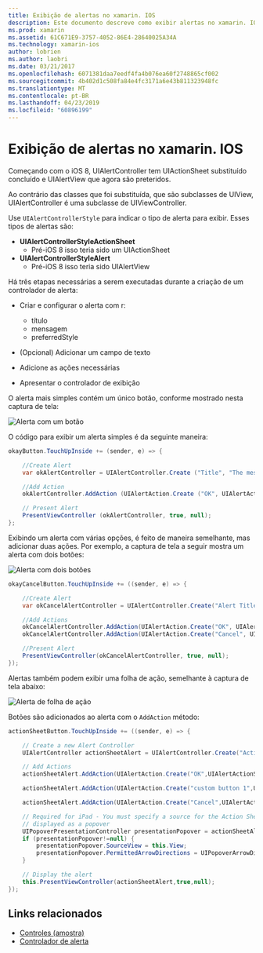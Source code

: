 ```yaml
---
title: Exibição de alertas no xamarin. IOS
description: Este documento descreve como exibir alertas no xamarin. IOS usando a APIs do iOS 8 UIAlertController.
ms.prod: xamarin
ms.assetid: 61C671E9-3757-4052-86E4-28640025A34A
ms.technology: xamarin-ios
author: lobrien
ms.author: laobri
ms.date: 03/21/2017
ms.openlocfilehash: 6071381daa7eedf4fa4b076ea60f2748865cf002
ms.sourcegitcommit: 4b402d1c508fa84e4fc3171a6e43b811323948fc
ms.translationtype: MT
ms.contentlocale: pt-BR
ms.lasthandoff: 04/23/2019
ms.locfileid: "60896199"
---
```

# <a name="displaying-alerts-in-xamarinios"></a>Exibição de alertas no xamarin. IOS

Começando com o iOS 8, UIAlertController tem UIActionSheet substituído concluído e UIAlertView que agora são preteridos.

Ao contrário das classes que foi substituída, que são subclasses de UIView, UIAlertController é uma subclasse de UIViewController.

Use `UIAlertControllerStyle` para indicar o tipo de alerta para exibir. Esses tipos de alertas são:

- **UIAlertControllerStyleActionSheet**
    * Pré-iOS 8 isso teria sido um UIActionSheet
- **UIAlertControllerStyleAlert**
    * Pré-iOS 8 isso teria sido UIAlertView 

Há três etapas necessárias a serem executadas durante a criação de um controlador de alerta:

- Criar e configurar o alerta com r:
    * título
    * mensagem
    * preferredStyle
    
- (Opcional) Adicionar um campo de texto
- Adicione as ações necessárias
- Apresentar o controlador de exibição

O alerta mais simples contém um único botão, conforme mostrado nesta captura de tela:

 ![Alerta com um botão](alerts-images/alert1.png)

O código para exibir um alerta simples é da seguinte maneira:

```csharp
okayButton.TouchUpInside += (sender, e) => {

    //Create Alert
    var okAlertController = UIAlertController.Create ("Title", "The message", UIAlertControllerStyle.Alert);

    //Add Action
    okAlertController.AddAction (UIAlertAction.Create ("OK", UIAlertActionStyle.Default, null));

    // Present Alert
    PresentViewController (okAlertController, true, null);
};
```

Exibindo um alerta com várias opções, é feito de maneira semelhante, mas adicionar duas ações. Por exemplo, a captura de tela a seguir mostra um alerta com dois botões:

 ![ Alerta com dois botões](alerts-images/alert2.png)

```csharp
okayCancelButton.TouchUpInside += ((sender, e) => {

    //Create Alert
    var okCancelAlertController = UIAlertController.Create("Alert Title", "Choose from two buttons", UIAlertControllerStyle.Alert);

    //Add Actions
    okCancelAlertController.AddAction(UIAlertAction.Create("OK", UIAlertActionStyle.Default, alert => Console.WriteLine ("Okay was clicked")));
    okCancelAlertController.AddAction(UIAlertAction.Create("Cancel", UIAlertActionStyle.Cancel, alert => Console.WriteLine ("Cancel was clicked")));

    //Present Alert
    PresentViewController(okCancelAlertController, true, null);
});
```

Alertas também podem exibir uma folha de ação, semelhante à captura de tela abaixo:

 ![Alerta de folha de ação](alerts-images/alert3.png)

Botões são adicionados ao alerta com o `AddAction` método:

```csharp
actionSheetButton.TouchUpInside += ((sender, e) => {

    // Create a new Alert Controller
    UIAlertController actionSheetAlert = UIAlertController.Create("Action Sheet", "Select an item from below", UIAlertControllerStyle.ActionSheet);

    // Add Actions
    actionSheetAlert.AddAction(UIAlertAction.Create("OK",UIAlertActionStyle.Default, (action) => Console.WriteLine ("Item One pressed.")));

    actionSheetAlert.AddAction(UIAlertAction.Create("custom button 1",UIAlertActionStyle.Default, (action) => Console.WriteLine ("Item Two pressed.")));

    actionSheetAlert.AddAction(UIAlertAction.Create("Cancel",UIAlertActionStyle.Cancel, (action) => Console.WriteLine ("Cancel button pressed.")));

    // Required for iPad - You must specify a source for the Action Sheet since it is
    // displayed as a popover
    UIPopoverPresentationController presentationPopover = actionSheetAlert.PopoverPresentationController;
    if (presentationPopover!=null) {
        presentationPopover.SourceView = this.View;
        presentationPopover.PermittedArrowDirections = UIPopoverArrowDirection.Up;
    }

    // Display the alert
    this.PresentViewController(actionSheetAlert,true,null);
});
```

## <a name="related-links"></a>Links relacionados

- [Controles (amostra)](https://developer.xamarin.com/samples/Controls/)
- [Controlador de alerta](https://github.com/xamarin/recipes/tree/master/Recipes/ios/standard_controls/alertcontroller)
